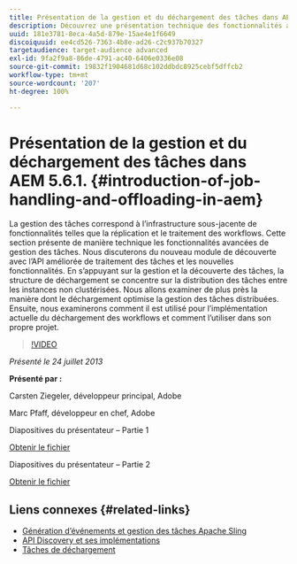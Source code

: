 ```yaml
---
title: Présentation de la gestion et du déchargement des tâches dans AEM 5.6.1.
description: Découvrez une présentation technique des fonctionnalités avancées de gestion des tâches. La gestion des tâches correspond à l’infrastructure sous-jacente de fonctionnalités telles que la réplication et le traitement des workflows. Découvrez le module de découverte ainsi que l’API améliorée de traitement des tâches, et les nouvelles fonctionnalités.
uuid: 181e3781-8eca-4a5d-879e-15ae4e1f6649
discoiquuid: ee4cd526-7363-4b8e-ad26-c2c937b70327
targetaudience: target-audience advanced
exl-id: 9fa2f9a8-86de-4791-ac40-6406e0336e08
source-git-commit: 19832f1904681d68c102ddbdc8925cebf5dffcb2
workflow-type: tm+mt
source-wordcount: '207'
ht-degree: 100%

---
```


# Présentation de la gestion et du déchargement des tâches dans AEM 5.6.1. {#introduction-of-job-handling-and-offloading-in-aem}

La gestion des tâches correspond à l’infrastructure sous-jacente de fonctionnalités telles que la réplication et le traitement des workflows. Cette section présente de manière technique les fonctionnalités avancées de gestion des tâches. Nous discuterons du nouveau module de découverte avec l’API améliorée de traitement des tâches et les nouvelles fonctionnalités. En s’appuyant sur la gestion et la découverte des tâches, la structure de déchargement se concentre sur la distribution des tâches entre les instances non clustérisées. Nous allons examiner de plus près la manière dont le déchargement optimise la gestion des tâches distribuées. Ensuite, nous examinerons comment il est utilisé pour l’implémentation actuelle du déchargement des workflows et comment l’utiliser dans son propre projet.

>[!VIDEO](https://video.tv.adobe.com/v/19580/?quality=9)

*Présenté le 24 juillet 2013*

**Présenté par :**

Carsten Ziegeler, développeur principal, Adobe

Marc Pfaff, développeur en chef, Adobe

Diapositives du présentateur – Partie 1

[Obtenir le fichier](assets/jobhandling.pdf)

Diapositives du présentateur – Partie 2

[Obtenir le fichier](assets/offloading.pdf)

## Liens connexes {#related-links}

* [Génération d’événements et gestion des tâches Apache Sling](http://sling.apache.org/documentation/bundles/apache-sling-eventing-and-job-handling.html)
* [API Discovery et ses implémentations](http://sling.apache.org/documentation/bundles/discovery-api-and-impl.html)
* [Tâches de déchargement](http://docs.adobe.com/docs/fr/cq/current/deploying/offloading.html)
